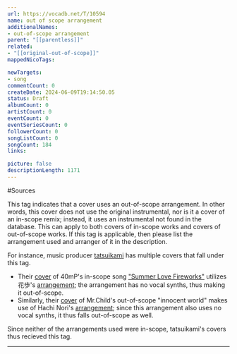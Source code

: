 ```yaml
---
url: https://vocadb.net/T/10594
name: out of scope arrangement
additionalNames: 
- out-of-scope arrangement
parent: "[[parentless]]"
related:
- "[[original-out-of-scope]]"
mappedNicoTags:

newTargets:
- song
commentCount: 0
createDate: 2024-06-09T19:14:50.05
status: Draft
albumCount: 0
artistCount: 0
eventCount: 0
eventSeriesCount: 0
followerCount: 0
songListCount: 0
songCount: 184
links: 

picture: false
descriptionLength: 1171
---
```


#Sources

This tag indicates that a cover uses an out-of-scope arrangement. In other words, this cover does not use the original instrumental, nor is it a cover of an in-scope remix; instead, it uses an instrumental not found in the database.
This can apply to both covers of in-scope works and covers of out-of-scope works. If this tag is applicable, then please list the arrangement used and arranger of it in the description.

For instance, music producer [tatsuikami](https://vocadb.net/Ar/83706) has multiple covers that fall under this tag. 
- Their [cover](https://vocadb.net/S/500057) of 40mP's in-scope song ["Summer Love Fireworks"](https://vocadb.net/S/1376) utilizes 花歩's [arrangement](https://www.youtube.com/watch?v=sZMXYlQ_D04); the arrangement has no vocal synths, thus making it out-of-scope.
- Similarly, their [cover](https://vocadb.net/S/482152) of Mr.Child's out-of-scope "innocent world" makes use of Hachi Nori's [arrangement](https://www.youtube.com/watch?v=LED4swKF3MI); since this arrangement also uses no vocal synths, it thus falls out-of-scope as well. 

Since neither of the arrangements used were in-scope, tatsuikami's covers thus recieved this tag.

---

